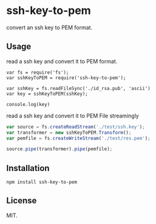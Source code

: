 # ssh-key-to-pem

convert an ssh key to PEM format.

## Usage

read a ssh key and convert it to PEM format.


    var fs = require('fs');
    var sshKeyToPEM = require('ssh-key-to-pem');

    var sshKey = fs.readFileSync('./id_rsa.pub', 'ascii')
    var key = sshKeyToPEM(sshKey);

    console.log(key)

read a ssh key and convert it to PEM File streamingly

```javascript
var source = fs.createReadStream('./test/ssh.key');
var transformer = new sshKeyToPEM.Transform();
var pemfile = fs.createWriteStream('./test/res.pem');

source.pipe(transformer).pipe(pemfile);
```


## Installation

    npm install ssh-key-to-pem

## License

MIT.

